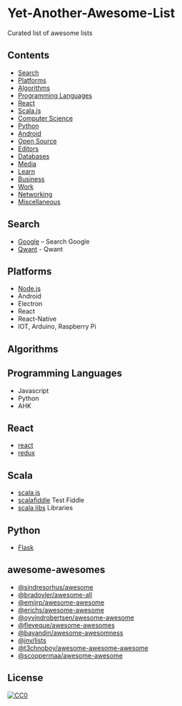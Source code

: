 # Yet-Another-Awesome-List
Curated list of awesome lists

## Contents

- [Search](#search)
- [Platforms](#platforms)
- [Algorithms](#algorithms)
- [Programming Languages](#programming-languages)
- [React](#react)
- [Scala.js](#scala)
- [Computer Science](#computer-science)
- [Python](#python)
- [Android](#android)
- [Open Source](#open-source)
- [Editors](#editors)
- [Databases](#databases)
- [Media](#media)
- [Learn](#learn)
- [Business](#business)
- [Work](#work)
- [Networking](#networking)
- [Miscellaneous](#miscellaneous)

## Search

* [Google](https://www.google.com/) – Search Google
* [Qwant](https://www.qwant.com/) - Qwant

## Platforms

* [Node.js](https://github.com/sindresorhus/awesome-nodejs)
* Android
* Electron
* React
* React-Native
* IOT, Arduino, Raspberry Pi

## Algorithms


## Programming Languages

* Javascript
* Python
* AHK

## React

* [react](https://reactjs.org/)
* [redux](https://redux.js.org/)

## Scala

* [scala.js](https://www.scala-js.org/)
* [scalafiddle](https://scalafiddle.io/) Test Fiddle
* [scala libs](https://www.scala-js.org/libraries/facades.html) Libraries

## Python

* [Flask](http://flask.pocoo.org/)

## awesome-awesomes

* [@sindresorhus/awesome](https://github.com/sindresorhus/awesome)
* [@bradoyler/awesome-all](https://github.com/bradoyler/awesome-all)
* [@emijrp/awesome-awesome](https://github.com/emijrp/awesome-awesome)
* [@erichs/awesome-awesome](https://github.com/erichs/awesome-awesome)
* [@oyvindrobertsen/awesome-awesome](https://github.com/oyvindrobertsen/awesome-awesome)
* [@fleveque/awesome-awesomes](https://github.com/fleveque/awesome-awesomes)
* [@bayandin/awesome-awesomness](https://github.com/bayandin/awesome-awesomeness)
* [@jnv/lists](https://github.com/jnv/lists)
* [@t3chnoboy/awesome-awesome-awesome](https://github.com/t3chnoboy/awesome-awesome-awesome)
* [@scoopermaa/awesome-awesome](https://github.com/coopermaa/awesome-awesome)


## License

[![CC0](http://i.creativecommons.org/p/zero/1.0/88x31.png)](http://creativecommons.org/publicdomain/zero/1.0/)

